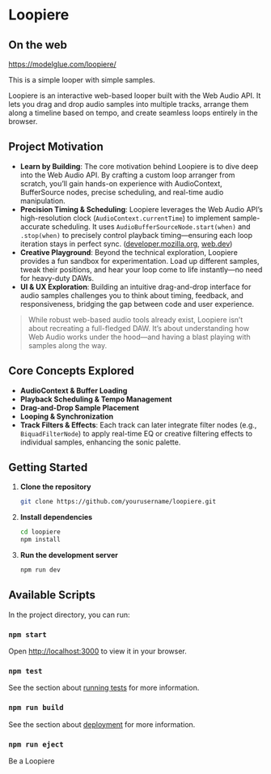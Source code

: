 # Loopiere

## On the web

https://modelglue.com/loopiere/

This is a simple looper with simple samples. 

Loopiere is an interactive web-based looper built with the Web Audio API. It lets you drag and drop audio samples into multiple tracks, arrange them along a timeline based on tempo, and create seamless loops entirely in the browser.

## Project Motivation

- **Learn by Building**: The core motivation behind Loopiere is to dive deep into the Web Audio API. By crafting a custom loop arranger from scratch, you’ll gain hands-on experience with AudioContext, BufferSource nodes, precise scheduling, and real-time audio manipulation.
- **Precision Timing & Scheduling**: Loopiere leverages the Web Audio API’s high-resolution clock (`AudioContext.currentTime`) to implement sample-accurate scheduling. It uses `AudioBufferSourceNode.start(when)` and `.stop(when)` to precisely control playback timing—ensuring each loop iteration stays in perfect sync. ([developer.mozilla.org](https://developer.mozilla.org/en-US/docs/Web/API/BaseAudioContext/currentTime?utm_source=chatgpt.com), [web.dev](https://web.dev/articles/audio-scheduling?utm_source=chatgpt.com))
- **Creative Playground**: Beyond the technical exploration, Loopiere provides a fun sandbox for experimentation. Load up different samples, tweak their positions, and hear your loop come to life instantly—no need for heavy-duty DAWs.
- **UI & UX Exploration**: Building an intuitive drag-and-drop interface for audio samples challenges you to think about timing, feedback, and responsiveness, bridging the gap between code and user experience.

> While robust web-based audio tools already exist, Loopiere isn’t about recreating a full-fledged DAW. It’s about understanding how Web Audio works under the hood—and having a blast playing with samples along the way.

## Core Concepts Explored

- **AudioContext & Buffer Loading**
- **Playback Scheduling & Tempo Management**
- **Drag-and-Drop Sample Placement**
- **Looping & Synchronization**
- **Track Filters & Effects**: Each track can later integrate filter nodes (e.g., `BiquadFilterNode`) to apply real-time EQ or creative filtering effects to individual samples, enhancing the sonic palette.

## Getting Started

1. **Clone the repository**
   ```bash
   git clone https://github.com/yourusername/loopiere.git
   ```
2. **Install dependencies**
   ```bash
   cd loopiere
   npm install
   ```
3. **Run the development server**
   ```bash
   npm run dev
   ```

## Available Scripts

In the project directory, you can run:

### `npm start`

Open [http://localhost:3000](http://localhost:3000) to view it in your browser.

### `npm test`

See the section about [running tests](https://facebook.github.io/create-react-app/docs/running-tests) for more information.

### `npm run build`

See the section about [deployment](https://facebook.github.io/create-react-app/docs/deployment) for more information.

### `npm run eject`

Be a Loopiere
